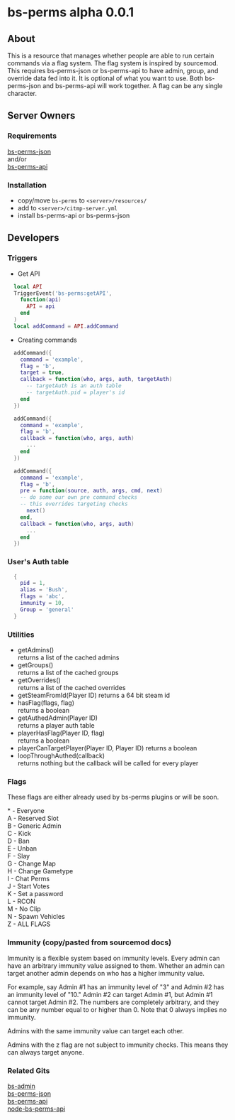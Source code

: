 # bs-perms alpha 0.0.1

## About  
This is a resource that manages whether people are able to run certain commands via a flag system.  The flag system is inspired by sourcemod.  This requires bs-perms-json or bs-perms-api to have admin, group, and override data fed into it.  It is optional of what you want to use.  Both bs-perms-json and bs-perms-api will work together.  A flag can be any single character.  

## Server Owners

### Requirements
[bs-perms-json](https://github.com/busheezy/bs-perms-json)  
and/or  
[bs-perms-api](https://github.com/busheezy/bs-perms-api)  

### Installation
 - copy/move ``bs-perms`` to ``<server>/resources/``
 - add to ``<server>/citmp-server.yml``
 - install bs-perms-api or bs-perms-json

## Developers  

### Triggers
- Get API
```Lua
  local API
  TriggerEvent('bs-perms:getAPI',
    function(api)
      API = api
    end
  )
  local addCommand = API.addCommand
```

- Creating commands
```Lua
  addCommand({
    command = 'example',
    flag = 'b',
    target = true,
    callback = function(who, args, auth, targetAuth)
      -- targetAuth is an auth table
      -- targetAuth.pid = player's id
    end
  })
```
```Lua
  addCommand({
    command = 'example',
    flag = 'b',
    callback = function(who, args, auth)
      ...
    end
  })
```
```Lua
  addCommand({
    command = 'example',
    flag = 'b',
    pre = function(source, auth, args, cmd, next)
    -- do some our own pre command checks
    -- this overrides targeting checks
      next()
    end,
    callback = function(who, args, auth)
      ...
    end
  })
```

### User's Auth table
```Lua
  {
    pid = 1,
    alias = 'Bush',
    flags = 'abc',
    immunity = 10,
    Group = 'general'
  }
```

### Utilities
- getAdmins()  
returns a list of the cached admins
- getGroups()  
returns a list of the cached groups
- getOverrides()  
returns a list of the cached overrides
- getSteamFromId(Player ID)
returns a 64 bit steam id
- hasFlag(flags, flag)  
returns a boolean
- getAuthedAdmin(Player ID)  
returns a player auth table
- playerHasFlag(Player ID, flag)  
returns a boolean
- playerCanTargetPlayer(Player ID, Player ID)
returns a boolean
- loopThroughAuthed(callback<player auth>)  
returns nothing but the callback will be called for every player

### Flags
These flags are either already used by bs-perms plugins or will be soon.

\* - Everyone  
A - Reserved Slot  
B - Generic Admin  
C - Kick  
D - Ban  
E - Unban  
F - Slay  
G - Change Map  
H - Change Gametype  
I - Chat Perms  
J - Start Votes  
K - Set a password  
L - RCON  
M - No Clip  
N - Spawn Vehicles  
Z - ALL FLAGS

### Immunity (copy/pasted from sourcemod docs)
Immunity is a flexible system based on immunity levels. Every admin can have an arbitrary immunity value assigned to them. Whether an admin can target another admin depends on who has a higher immunity value.

For example, say Admin #1 has an immunity level of "3" and Admin #2 has an immunity level of "10." Admin #2 can target Admin #1, but Admin #1 cannot target Admin #2. The numbers are completely arbitrary, and they can be any number equal to or higher than 0. Note that 0 always implies no immunity.

Admins with the same immunity value can target each other.

Admins with the z flag are not subject to immunity checks. This means they can always target anyone.

### Related Gits
[bs-admin](https://github.com/busheezy/bs-admin)   
[bs-perms-json](https://github.com/busheezy/bs-perms-json)  
[bs-perms-api](https://github.com/busheezy/bs-perms-api)  
[node-bs-perms-api](https://github.com/busheezy/node-bs-perms-api)
